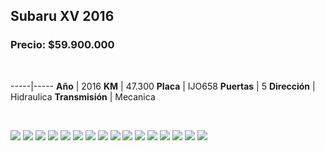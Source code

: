 ## Subaru XV 2016

### Precio: $59.900.000


<p>&nbsp;</p>

-----|-----
**Año** | 2016
**KM** | 47.300
**Placa** | IJO658
**Puertas** | 5
**Dirección** | Hidraulica
**Transmisión** | Mecanica


<p>&nbsp;</p>

<img src="images/Subaru XV 2016.jpeg?raw=true"/>
<img src="images/Subaru XV 2016 - 1.jpeg?raw=true"/>
<img src="images/Subaru XV 2016 - 10.jpeg?raw=true"/>
<img src="images/Subaru XV 2016 - 11.jpeg?raw=true"/>
<img src="images/Subaru XV 2016 - 13.jpeg?raw=true"/>
<img src="images/Subaru XV 2016 - 14.jpeg?raw=true"/>
<img src="images/Subaru XV 2016 - 15.jpeg?raw=true"/>
<img src="images/Subaru XV 2016 - 2.jpeg?raw=true"/>
<img src="images/Subaru XV 2016 - 3.jpeg?raw=true"/>
<img src="images/Subaru XV 2016 - 4.jpeg?raw=true"/>
<img src="images/Subaru XV 2016 - 5.jpeg?raw=true"/>
<img src="images/Subaru XV 2016 - 6.jpeg?raw=true"/>
<img src="images/Subaru XV 2016 - 7.jpeg?raw=true"/>
<img src="images/Subaru XV 2016 - 8.jpeg?raw=true"/>
<img src="images/Subaru XV 2016 - 9.jpeg?raw=true"/>
<img src="images/Subaru XV 2016 -12.jpeg?raw=true"/>



